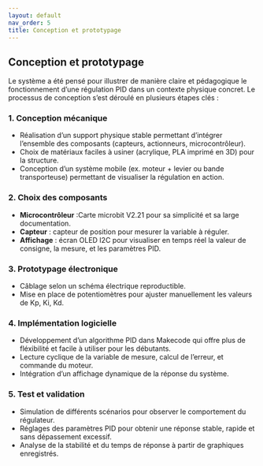 ```yaml
---
layout: default
nav_order: 5
title: Conception et prototypage
---
```


## Conception et prototypage

Le système a été pensé pour illustrer de manière claire et pédagogique le fonctionnement d’une régulation PID dans un contexte physique concret. Le processus de conception s’est déroulé en plusieurs étapes clés :

### 1. Conception mécanique
- Réalisation d’un support physique stable permettant d’intégrer l’ensemble des composants (capteurs, actionneurs, microcontrôleur).
- Choix de matériaux faciles à usiner (acrylique, PLA imprimé en 3D) pour la structure.
- Conception d’un système mobile (ex. moteur + levier ou bande transporteuse) permettant de visualiser la régulation en action.

### 2. Choix des composants
- **Microcontrôleur** :Carte microbit V2.21 pour sa simplicité et sa large documentation.
- **Capteur** : capteur de position  pour mesurer la variable à réguler.
- **Affichage** : écran OLED I2C pour visualiser en temps réel la valeur de consigne, la mesure, et les paramètres PID.

### 3. Prototypage électronique

- Câblage selon un schéma électrique reproductible.
- Mise en place de potentiomètres pour ajuster manuellement les valeurs de Kp, Ki, Kd.

### 4. Implémentation logicielle
- Développement d’un algorithme PID dans Makecode qui offre plus de fléxibilité et facile à utiliser pour les débutants. 
- Lecture cyclique de la variable de mesure, calcul de l’erreur, et commande du moteur.
- Intégration d’un affichage dynamique de la réponse du système.



### 5. Test et validation
- Simulation de différents scénarios pour observer le comportement du régulateur.
- Réglages des paramètres PID pour obtenir une réponse stable, rapide et sans dépassement excessif.
- Analyse de la stabilité et du temps de réponse à partir de graphiques enregistrés.

